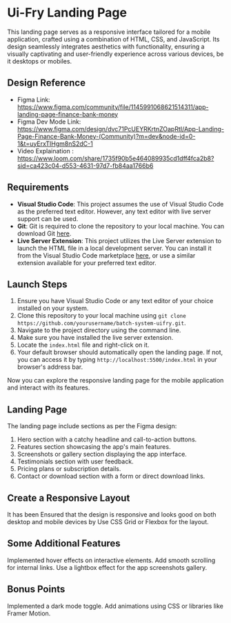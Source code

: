 # Ui-Fry Landing Page
This landing page serves as a responsive interface tailored for a mobile application, crafted using a combination of HTML, CSS, and JavaScript. Its design seamlessly integrates aesthetics with functionality, ensuring a visually captivating and user-friendly experience across various devices, be it desktops or mobiles.

## Design Reference
* Figma Link: https://www.figma.com/community/file/1145991068621514311/app-landing-page-finance-bank-money
* Figma Dev Mode Link: https://www.figma.com/design/dvc71PcUEYRKrtnZOapRtI/App-Landing-Page-Finance-Bank-Money-(Community)?m=dev&node-id=0-1&t=uyErxTIHgm8nS2dC-1
* Video Explaination : https://www.loom.com/share/1735f90b5e464089935cd1dff4fca2b8?sid=ca423c04-d553-4631-97d7-fb84aa1766b6

## Requirements
- **Visual Studio Code**: This project assumes the use of Visual Studio Code as the preferred text editor. However, any text editor with live server support can be used.
- **Git**: Git is required to clone the repository to your local machine. You can download Git [here](https://git-scm.com/).
- **Live Server Extension**: This project utilizes the Live Server extension to launch the HTML file in a local development server. You can install it from the Visual Studio Code marketplace [here](https://marketplace.visualstudio.com/items?itemName=ritwickdey.LiveServer), or use a similar extension available for your preferred text editor.

## Launch Steps
1. Ensure you have Visual Studio Code or any text editor of your choice installed on your system.
2. Clone this repository to your local machine using `git clone https://github.com/yourusername/batch-system-uifry.git`.
3. Navigate to the project directory using the command line.
4. Make sure you have installed the live server extension.
5. Locate the `index.html` file and right-click on it.
6. Your default browser should automatically open the landing page. If not, you can access it by typing `http://localhost:5500/index.html` in your browser's address bar.

Now you can explore the responsive landing page for the mobile application and interact with its features.

##  Landing Page
The landing page include sections as per the Figma design:
1. Hero section with a catchy headline and call-to-action buttons.
2. Features section showcasing the app's main features.
3. Screenshots or gallery section displaying the app interface.
4. Testimonials section with user feedback.
5. Pricing plans or subscription details.
6. Contact or download section with a form or direct download links.

##  Create a Responsive Layout
It has been Ensured that the design is responsive and looks good on both desktop and mobile devices by Use CSS Grid or Flexbox for the layout.

## Some Additional Features 
Implemented hover effects on interactive elements.
Add smooth scrolling for internal links.
Use a lightbox effect for the app screenshots gallery.

## Bonus Points
Implemented a dark mode toggle.
Add animations using CSS or libraries like Framer Motion.

